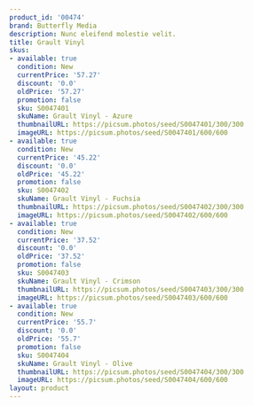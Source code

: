 ```yaml
---
product_id: '00474'
brand: Butterfly Media
description: Nunc eleifend molestie velit.
title: Grault Vinyl
skus:
- available: true
  condition: New
  currentPrice: '57.27'
  discount: '0.0'
  oldPrice: '57.27'
  promotion: false
  sku: S0047401
  skuName: Grault Vinyl - Azure
  thumbnailURL: https://picsum.photos/seed/S0047401/300/300
  imageURL: https://picsum.photos/seed/S0047401/600/600
- available: true
  condition: New
  currentPrice: '45.22'
  discount: '0.0'
  oldPrice: '45.22'
  promotion: false
  sku: S0047402
  skuName: Grault Vinyl - Fuchsia
  thumbnailURL: https://picsum.photos/seed/S0047402/300/300
  imageURL: https://picsum.photos/seed/S0047402/600/600
- available: true
  condition: New
  currentPrice: '37.52'
  discount: '0.0'
  oldPrice: '37.52'
  promotion: false
  sku: S0047403
  skuName: Grault Vinyl - Crimson
  thumbnailURL: https://picsum.photos/seed/S0047403/300/300
  imageURL: https://picsum.photos/seed/S0047403/600/600
- available: true
  condition: New
  currentPrice: '55.7'
  discount: '0.0'
  oldPrice: '55.7'
  promotion: false
  sku: S0047404
  skuName: Grault Vinyl - Olive
  thumbnailURL: https://picsum.photos/seed/S0047404/300/300
  imageURL: https://picsum.photos/seed/S0047404/600/600
layout: product
---
```

